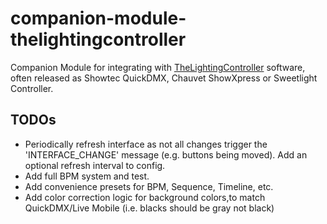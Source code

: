 # companion-module-thelightingcontroller
Companion Module for integrating with [TheLightingController](http://thelightingcontroller.com) software, often released as Showtec QuickDMX, Chauvet ShowXpress or Sweetlight Controller.

## TODOs
- Periodically refresh interface as not all changes trigger the 'INTERFACE_CHANGE' message (e.g. buttons being moved). Add an optional refresh interval to config.
- Add full BPM system and test.
- Add convenience presets for BPM, Sequence, Timeline, etc.
- Add color correction logic for background colors,to match QuickDMX/Live Mobile (i.e. blacks should be gray not black)